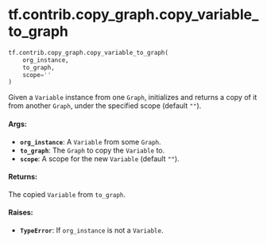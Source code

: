 <div itemscope itemtype="http://developers.google.com/ReferenceObject">
<meta itemprop="name" content="tf.contrib.copy_graph.copy_variable_to_graph" />
<meta itemprop="path" content="Stable" />
</div>

# tf.contrib.copy_graph.copy_variable_to_graph

``` python
tf.contrib.copy_graph.copy_variable_to_graph(
    org_instance,
    to_graph,
    scope=''
)
```

Given a `Variable` instance from one `Graph`, initializes and returns
a copy of it from another `Graph`, under the specified scope
(default `""`).

#### Args:

* <b>`org_instance`</b>: A `Variable` from some `Graph`.
* <b>`to_graph`</b>: The `Graph` to copy the `Variable` to.
* <b>`scope`</b>: A scope for the new `Variable` (default `""`).


#### Returns:

The copied `Variable` from `to_graph`.


#### Raises:

* <b>`TypeError`</b>: If `org_instance` is not a `Variable`.